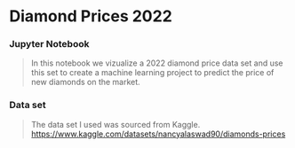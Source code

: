 # Diamond Prices 2022

### Jupyter Notebook
> In this notebook we vizualize a 2022 diamond price data set and use this set to create a machine learning project to predict the price of new diamonds on the market.

### Data set
> The data set I used was sourced from Kaggle.
> https://www.kaggle.com/datasets/nancyalaswad90/diamonds-prices